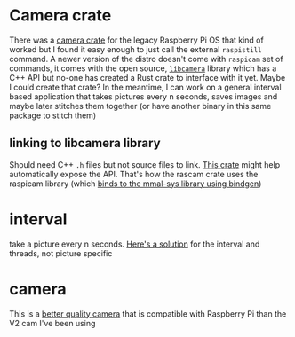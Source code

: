# Camera crate

There was a [camera crate](https://github.com/pedrosland/rascam) for the legacy Raspberry Pi OS that kind of worked but I found it easy enough to just call the external `raspistill` command. 
 A newer version of the distro doesn't come with `raspicam` set of commands, it comes with the open source, [`libcamera`](https://www.raspberrypi.com/documentation/accessories/camera.html#libcamera-and-the-legacy-raspicam-camera-stack) library which has a C++ API but no-one has created a Rust crate to interface with it yet. Maybe I could create that crate? In the meantime, I can work on a general interval based application that takes pictures every n seconds, saves images and maybe later stitches them together (or have another binary in this same package to stitch them)  

## linking to libcamera library

Should need C++ `.h` files but not source files to link. [This crate](https://crates.io/crates/bindgen) might help automatically expose the API. That's how the rascam crate uses the raspicam library (which [binds to the mmal-sys library using bindgen](https://github.com/pedrosland/mmal-sys/blob/master/Cargo.toml))

# interval

take a picture every n seconds. [Here's a solution](https://stackoverflow.com/questions/56253623/how-can-i-run-a-set-of-functions-on-a-recurring-interval-without-running-the-sam) for the interval and threads, not picture specific

# camera

This is a [better quality camera](https://www.arducam.com/docs/cameras-for-raspberry-pi/raspberry-pi-libcamera-guide/) that is compatible with Raspberry Pi than the V2 cam I've been using


